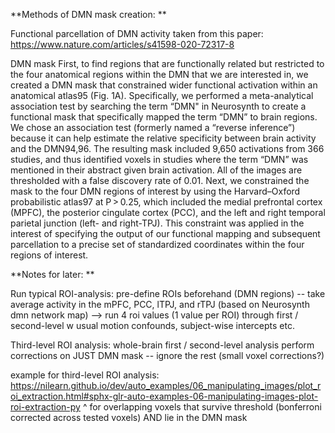 


**Methods of DMN mask creation: 
**

Functional parcellation of DMN activity taken from this paper: 
https://www.nature.com/articles/s41598-020-72317-8

DMN mask
First, to find regions that are functionally related but restricted to the four anatomical regions within the DMN that we are interested in, we created a DMN mask that constrained wider functional activation within an anatomical atlas95 (Fig. 1A). Specifically, we performed a meta-analytical association test by searching the term “DMN" in Neurosynth to create a functional mask that specifically mapped the term “DMN” to brain regions. We chose an association test (formerly named a “reverse inference”) because it can help estimate the relative specificity between brain activity and the DMN94,96. The resulting mask included 9,650 activations from 366 studies, and thus identified voxels in studies where the term “DMN” was mentioned in their abstract given brain activation. All of the images are thresholded with a false discovery rate of 0.01. Next, we constrained the mask to the four DMN regions of interest by using the Harvard–Oxford probabilistic atlas97 at P > 0.25, which included the medial prefrontal cortex (MPFC), the posterior cingulate cortex (PCC), and the left and right temporal parietal junction (left- and right-TPJ). This constraint was applied in the interest of specifying the output of our functional mapping and subsequent parcellation to a precise set of standardized coordinates within the four regions of interest.




**Notes for later: 
**

Run typical ROI-analysis: 
  pre-define ROIs beforehand (DMN regions) -- take average activity in the mPFC, PCC, lTPJ, and rTPJ (based on Neurosynth dmn network map) --> run 4 roi values (1 value per ROI) through first / second-level w usual motion confounds, subject-wise intercepts etc. 

Third-level ROI analysis: 
  whole-brain first / second-level analysis 
  perform corrections on JUST DMN mask -- ignore the rest 
  (small voxel corrections?) 

example for third-level ROI analysis: 
https://nilearn.github.io/dev/auto_examples/06_manipulating_images/plot_roi_extraction.html#sphx-glr-auto-examples-06-manipulating-images-plot-roi-extraction-py
^ for overlapping voxels that survive threshold (bonferroni corrected across tested voxels) AND lie in the DMN mask 


